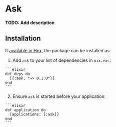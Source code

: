 # Ask

**TODO: Add description**

## Installation

If [available in Hex](https://hex.pm/docs/publish), the package can be installed as:

  1. Add `ask` to your list of dependencies in `mix.exs`:

    ```elixir
    def deps do
      [{:ask, "~> 0.1.0"}]
    end
    ```

  2. Ensure `ask` is started before your application:

    ```elixir
    def application do
      [applications: [:ask]]
    end
    ```

